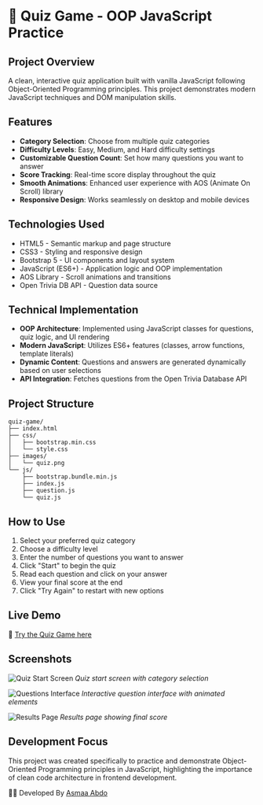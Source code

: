 # 🎯 Quiz Game - OOP JavaScript Practice

## Project Overview
A clean, interactive quiz application built with vanilla JavaScript following Object-Oriented Programming principles. This project demonstrates modern JavaScript techniques and DOM manipulation skills.

## Features
- **Category Selection**: Choose from multiple quiz categories
- **Difficulty Levels**: Easy, Medium, and Hard difficulty settings
- **Customizable Question Count**: Set how many questions you want to answer
- **Score Tracking**: Real-time score display throughout the quiz
- **Smooth Animations**: Enhanced user experience with AOS (Animate On Scroll) library
- **Responsive Design**: Works seamlessly on desktop and mobile devices

## Technologies Used
- HTML5 - Semantic markup and page structure
- CSS3 - Styling and responsive design
- Bootstrap 5 - UI components and layout system
- JavaScript (ES6+) - Application logic and OOP implementation
- AOS Library - Scroll animations and transitions
- Open Trivia DB API - Question data source

## Technical Implementation
- **OOP Architecture**: Implemented using JavaScript classes for questions, quiz logic, and UI rendering
- **Modern JavaScript**: Utilizes ES6+ features (classes, arrow functions, template literals)
- **Dynamic Content**: Questions and answers are generated dynamically based on user selections
- **API Integration**: Fetches questions from the Open Trivia Database API

## Project Structure
```tree
quiz-game/
├── index.html
├── css/
│   ├── bootstrap.min.css
│   └── style.css
├── images/
│   └── quiz.png
└── js/
    ├── bootstrap.bundle.min.js
    ├── index.js
    ├── question.js
    └── quiz.js
```

## How to Use
1. Select your preferred quiz category
2. Choose a difficulty level
3. Enter the number of questions you want to answer
4. Click "Start" to begin the quiz
5. Read each question and click on your answer
6. View your final score at the end
7. Click "Try Again" to restart with new options


## Live Demo
🔗 [Try the Quiz Game here](https://quiz-game-two-lake.vercel.app/)

## Screenshots
![Quiz Start Screen](https://github.com/user-attachments/assets/7c99b085-ebc5-43d5-a50f-e150470cf5e9)
*Quiz start screen with category selection*

![Questions Interface](https://github.com/user-attachments/assets/eb562375-7dea-4908-b2e9-b4ed8e6ae878)
*Interactive question interface with animated elements*

![Results Page](https://github.com/user-attachments/assets/73281f05-8641-4872-b977-8eeb4b297b26)
*Results page showing final score*

## Development Focus
This project was created specifically to practice and demonstrate Object-Oriented Programming principles in JavaScript, highlighting the importance of clean code architecture in frontend development.

👩‍💻 Developed By [Asmaa Abdo](https://github.com/asmaa-abdo22) 
